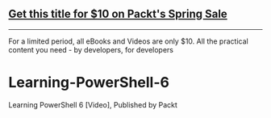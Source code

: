 ## [Get this title for $10 on Packt's Spring Sale](https://www.packt.com/V06261?utm_source=github&utm_medium=packt-github-repo&utm_campaign=spring_10_dollar_2022)
-----
For a limited period, all eBooks and Videos are only $10. All the practical content you need \- by developers, for developers

# Learning-PowerShell-6
Learning PowerShell 6 [Video], Published by Packt

